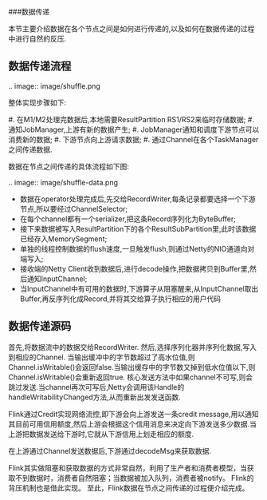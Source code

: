 ###数据传递

本节主要介绍数据在各个节点之间是如何进行传递的,以及如何在数据传递的过程中进行自然的反压.

数据传递流程
----------------
 .. image:: image/shuffle.png

整体实现步骤如下:

 #. 在M1/M2处理完数据后,本地需要ResultPartition RS1/RS2来临时存储数据;
 #. 通知JobManager,上游有新的数据产生;
 #. JobManager通知和调度下游节点可以消费新的数据;
 #. 下游节点向上游请求数据;
 #. 通过Channel在各个TaskManager之间传递数据.

数据在节点之间传递的具体流程如下图:

 .. image:: image/shuffle-data.png

 * 数据在operator处理完成后,先交给RecordWriter,每条记录都要选择一个下游节点,所以要经过ChannelSelector;
 * 在每个channel都有一个serializer,把这条Record序列化为ByteBuffer;
 * 接下来数据被写入ResultPartition下的各个ResultSubPartition里,此时该数据已经存入MemorySegment;
 * 单独的线程控制数据的flush速度,一旦触发flush,则通过Netty的NIO通道向对端写入;
 * 接收端的Netty Client收到数据后,进行decode操作,把数据拷贝到Buffer里,然后通知InputChannel;
 * 当InputChannel中有可用的数据时,下游算子从阻塞醒来,从InputChannel取出Buffer,再反序列化成Record,并将其交给算子执行相应的用户代码

数据传递源码
----------------

首先,将数据流中的数据交给RecordWriter.
然后,选择序列化器并序列化数据,写入到相应的Channel.
当输出缓冲中的字节数超过了高水位值,则Channel.isWritable()会返回false.当输出缓存中的字节数又掉到低水位值以下,则Channel.isWritable()会重新返回true.
核心发送方法中如果channel不可写,则会跳过发送.当channel再次可写后,Netty会调用该Handle的handleWritabilityChanged方法,从而重新出发发送函数.

Flink通过Credit实现网络流控,即下游会向上游发送一条credit message,用以通知其目前可用信用额度,然后上游会根据这个信用消息来决定向下游发送多少数据.当
上游把数据发送给下游时,它就从下游信用上划走相应的额度.

在上游通过Channel发送数据后,下游通过decodeMsg来获取数据.

Flink其实做阻塞和获取数据的方式非常自然，利用了生产者和消费者模型，当获取不到数据时，消费者自然阻塞；当数据被加入队列，消费者被notify。
Flink的背压机制也是借此实现。
至此，Flink数据在节点之间传递的过程便介绍完成。